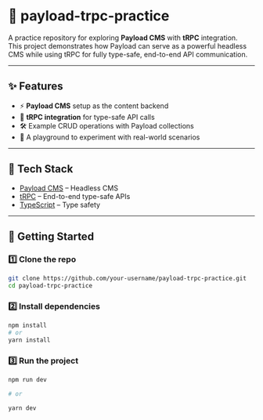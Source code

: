 # 🚀 payload-trpc-practice

A practice repository for exploring **Payload CMS** with **tRPC** integration.  
This project demonstrates how Payload can serve as a powerful headless CMS while using tRPC for fully type-safe, end-to-end API communication.

---

## ✨ Features

- ⚡ **Payload CMS** setup as the content backend
- 🔗 **tRPC integration** for type-safe API calls
- 🛠️ Example CRUD operations with Payload collections
- 🎯 A playground to experiment with real-world scenarios

---

## 📂 Tech Stack

- [Payload CMS](https://payloadcms.com/) – Headless CMS
- [tRPC](https://trpc.io/) – End-to-end type-safe APIs
- [TypeScript](https://www.typescriptlang.org/) – Type safety

---

## 🚀 Getting Started

### 1️⃣ Clone the repo

```bash
git clone https://github.com/your-username/payload-trpc-practice.git
cd payload-trpc-practice
```

### 2️⃣ Install dependencies

```bash
npm install
# or
yarn install
```

### 3️⃣ Run the project

```bash
npm run dev

# or

yarn dev
```

